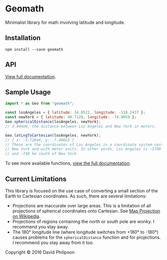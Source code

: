 # Geomath

Minimalist library for math involving latitude and longitude.

## Installation

```
npm install --save geomath
```

## API

[View full documentation](https://dphilipson.github.io/geomath).

## Sample Usage
``` javascript
import * as Geo from "geomath";

const losAngeles = { latitude: 34.0522, longitude: -118.2437 };
const newYork = { latitude: 40.7128, longitude: -74.0059 };
Geo.sphericalDistance(losAngeles, newYork);
// 3.944e6, the distance between Los Angeles and New York in meters.

Geo.latLngToCartesian(losAngeles, newYork);
// { x: -3.728e6, y: -7.406e5 }
// These are the coordinates of Los Angeles in a coordinate system centered at
// New York and with meter units. In other words, Los Angeles is ~3700 km west
// and ~740 km south of New York.
```
To see more available functions,
[view the full documentation](https://dphilipson.github.io/geomath).

## Current Limitations

This library is focused on the use case of converting a small section of the
Earth to Cartesian coordinates. As such, there are several limitations:

* Projections are inaccurate over large areas. This is a limitation of all
  projections of spherical coordinates onto Cartesian. See
  [Map Projection on Wikipedia](https://en.wikipedia.org/wiki/Map_projection).
* Projections of regions containing the north or south pole are wonky. I
  recommend you stay away.
* The 180° longitude line (where longitude switches from +180° to -180°) causes
  problems for the `sphericalDistance` function and for projections. I recommend
  you stay away from it too.

Copyright © 2016 David Philipson
